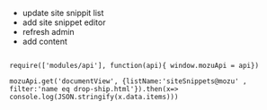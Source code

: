 


* update site snippit list
* add site snippet editor
* refresh admin
* add content



```

require(['modules/api'], function(api){ window.mozuApi = api})

mozuApi.get('documentView', {listName:'siteSnippets@mozu' , filter:'name eq drop-ship.html'}).then(x=> console.log(JSON.stringify(x.data.items)))

```